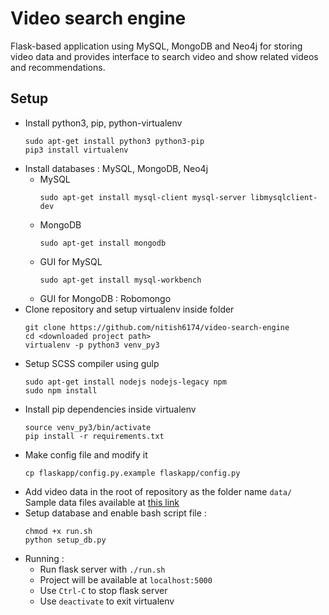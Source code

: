 # Video search engine

Flask-based application using MySQL, MongoDB and Neo4j for storing video data and provides interface to search video and show related videos and recommendations.

## Setup

* Install python3, pip, python-virtualenv
    ```
    sudo apt-get install python3 python3-pip
    pip3 install virtualenv
    ```  
* Install databases : MySQL, MongoDB, Neo4j  
  - MySQL    
    ```
    sudo apt-get install mysql-client mysql-server libmysqlclient-dev
    ```  
  - MongoDB  
    ```
    sudo apt-get install mongodb
    ```  
  - GUI for MySQL  
    ```
    sudo apt-get install mysql-workbench
    ```  
  - GUI for MongoDB : Robomongo  
* Clone repository and setup virtualenv inside folder  
  ```
  git clone https://github.com/nitish6174/video-search-engine  
  cd <downloaded project path>
  virtualenv -p python3 venv_py3
  ```  
* Setup SCSS compiler using gulp  
  ```
  sudo apt-get install nodejs nodejs-legacy npm
  sudo npm install
  ```  
* Install pip dependencies inside virtualenv  
  ```
  source venv_py3/bin/activate  
  pip install -r requirements.txt
  ```  
* Make config file and modify it  
  ```
  cp flaskapp/config.py.example flaskapp/config.py
  ```  
* Add video data in the root of repository as the folder name ```data/```  
  Sample data files available at [this link](https://drive.google.com/open?id=0Byz7IT6HpkQ0WktGdG95eUhyV00)
* Setup database and enable bash script file :
  ```
  chmod +x run.sh
  python setup_db.py
  ```  
* Running :  
  - Run flask server with ```./run.sh```  
  - Project will be available at ```localhost:5000```  
  - Use ```Ctrl-C``` to stop flask server  
  - Use ```deactivate``` to exit virtualenv  
